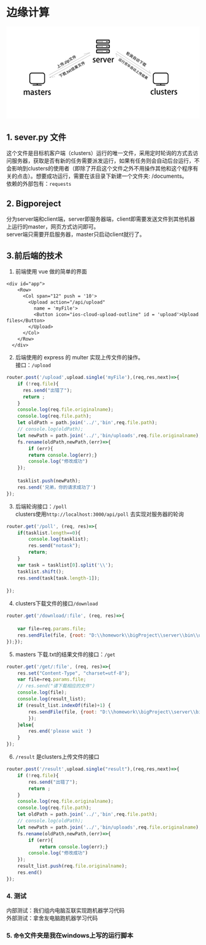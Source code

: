 # 边缘计算

![](./img/explanation.jpg)


## 1. sever.py 文件
这个文件是目标机客户端（clusters）运行的唯一文件，采用定时轮询的方式去访问服务器，获取是否有新的任务需要派发运行，如果有任务则会自动后台运行，不会影响到clusters的使用者（即除了开启这个文件之外不用操作其他和这个程序有关的点击）。想要成功运行，需要在该目录下新建一个文件夹: /documents。  
依赖的外部包有：`requests`

## 2. Bigporeject
分为server端和client端，server即服务器端，client即需要发送文件到其他机器上运行的master，网页方式访问即可。  
server端只需要开启服务器，master只启动client就行了。

## 3.前后端的技术

1. 前端使用 vue 做的简单的界面
```vue
<div id="app">
    <Row>
      <Col span="12" push = '10'>
        <Upload action="/api/upload"
          name = 'myFile'>
          <Button icon="ios-cloud-upload-outline" id = 'upload'>Upload files</Button>
        </Upload>
      </Col>
    </Row>
  </div>
```

2. 后端使用的 express 的 multer 实现上传文件的操作。  
接口：`/upload`
```javascript
router.post('/upload',upload.single('myFile'),(req,res,next)=>{
    if (!req.file){
      res.send("出错了");
      return ;
    }
    console.log(req.file.originalname);
    console.log(req.file.path);
    let oldPath = path.join('../','bin',req.file.path);
    // console.log(oldPath);
    let newPath = path.join('../','bin/uploads',req.file.originalname);
    fs.rename(oldPath,newPath,(err)=>{
        if (err){
        return console.log(err);}
        console.log("修改成功")
    });

    tasklist.push(newPath);
    res.send('兄弟，你的请求成功了')
});
```

3. 后端轮询接口：`/poll`   
clusters使用`http://localhost:3000/api/poll` 去实现对服务器的轮询
```javascript
router.get('/poll', (req, res)=>{
    if(tasklist.length==0){
        console.log(tasklist);
        res.send("notask");
        return;
    }
    var task = tasklist[0].split('\\');
    tasklist.shift();
    res.send(task[task.length-1]);

});
```


4. clusters下载文件的接口`/download`
```javascript
router.get('/download/:file', (req, res)=>{

    var file=req.params.file;
    res.sendFile(file, {root: "D:\\homework\\bigProject\\server\\bin\\uploads\\"}, err => {
});});
```
5. masters 下载.txt的结果文件的接口：`/get`
```javascript
router.get('/get/:file', (req, res)=>{
    res.set("Content-Type", "charset=utf-8");
    var file=req.params.file;
    // res.send("请下载相应的文件")
    console.log(file);
    console.log(result_list);
    if (result_list.indexOf(file)+1) {
        res.sendFile(file, {root: "D:\\homework\\bigProject\\server\\bin\\uploads\\"}, err => {
        });
    }else{
        res.end('please wait ')
    }
});
```

6. `/result` 是clusters上传文件的接口
```javascript
router.post('/result',upload.single("result"),(req,res,next)=>{
    if (!req.file){
        res.send("出错了");
        return ;
    }
    console.log(req.file.originalname);
    console.log(req.file.path);
    let oldPath = path.join('../','bin',req.file.path);
    // console.log(oldPath);
    let newPath = path.join('../','bin/uploads',req.file.originalname);
    fs.rename(oldPath,newPath,(err)=>{
        if (err){
            return console.log(err);}
        console.log("修改成功")
    });
    result_list.push(req.file.originalname);
    res.end()
});
```

### 4. 测试
内部测试：我们组内电脑互联实现跑机器学习代码  
外部测试：拿舍友电脑跑机器学习代码

### 5. `命令`文件夹是我在windows上写的运行脚本